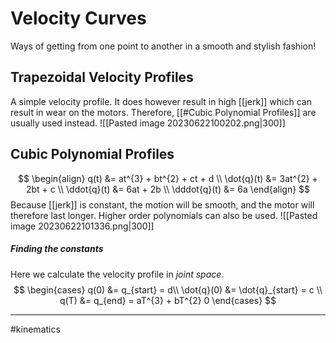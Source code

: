 # Velocity Curves
Ways of getting from one point to another in a smooth and stylish fashion!

## Trapezoidal Velocity Profiles
A simple velocity profile. It does however result in high [[jerk]] which can result in wear on the motors. Therefore, [[#Cubic Polynomial Profiles]] are usually used instead.
![[Pasted image 20230622100202.png|300]]

## Cubic Polynomial Profiles
$$
\begin{align}
q(t) &= at^{3} + bt^{2} + ct + d \\
\dot{q}(t) &= 3at^{2} + 2bt + c \\
\ddot{q}(t) &= 6at + 2b \\
\dddot{q}(t)  &= 6a
\end{align}
$$
Because [[jerk]] is constant, the motion will be smooth, and the motor will therefore last longer. Higher order polynomials can also be used.
![[Pasted image 20230622101336.png|300]]

##### Finding the constants
Here we calculate the velocity profile in *joint space*.
$$
\begin{cases}
q(0) &= q_{start} = d\\
\dot{q}(0) &= \dot{q}_{start} = c \\
q(T) &= q_{end} = aT^{3} + bT^{2} 0 
\end{cases}
$$


---
#kinematics 